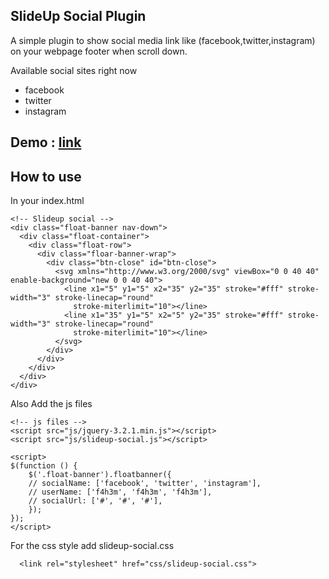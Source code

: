 SlideUp Social Plugin
-----

A simple plugin to show social media link like (facebook,twitter,instagram) on your webpage footer when scroll down.

Available social sites right now
* facebook
* twitter
* instagram

Demo : [link](https://f4h3m.github.io/f4-slideup-social/ "Demo link")
-------------
How to use
-------------

In your index.html
  
  ```
<!-- Slideup social -->
  <div class="float-banner nav-down">
    <div class="float-container">
      <div class="float-row">
        <div class="floar-banner-wrap">
          <div class="btn-close" id="btn-close">
            <svg xmlns="http://www.w3.org/2000/svg" viewBox="0 0 40 40" enable-background="new 0 0 40 40">
              <line x1="5" y1="5" x2="35" y2="35" stroke="#fff" stroke-width="3" stroke-linecap="round"
                stroke-miterlimit="10"></line>
              <line x1="35" y1="5" x2="5" y2="35" stroke="#fff" stroke-width="3" stroke-linecap="round"
                stroke-miterlimit="10"></line>
            </svg>
          </div>
        </div>
      </div>
    </div>
  </div>

  ```
Also Add the js files 

```
<!-- js files -->
<script src="js/jquery-3.2.1.min.js"></script>
<script src="js/slideup-social.js"></script>

<script>
$(function () {
    $('.float-banner').floatbanner({
    // socialName: ['facebook', 'twitter', 'instagram'],
    // userName: ['f4h3m', 'f4h3m', 'f4h3m'],
    // socialUrl: ['#', '#', '#'],
    });
});
</script>

```

For the css style add slideup-social.css

```
  <link rel="stylesheet" href="css/slideup-social.css">
```

